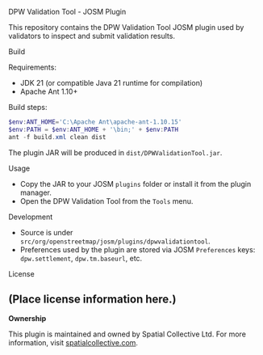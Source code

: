 DPW Validation Tool - JOSM Plugin

This repository contains the DPW Validation Tool JOSM plugin used by validators to inspect and submit validation results.

Build

Requirements:
- JDK 21 (or compatible Java 21 runtime for compilation)
- Apache Ant 1.10+

Build steps:

```powershell
$env:ANT_HOME='C:\Apache Ant\apache-ant-1.10.15'
$env:PATH = $env:ANT_HOME + '\bin;' + $env:PATH
ant -f build.xml clean dist
```

The plugin JAR will be produced in `dist/DPWValidationTool.jar`.

Usage

- Copy the JAR to your JOSM `plugins` folder or install it from the plugin manager.
- Open the DPW Validation Tool from the `Tools` menu.

Development

- Source is under `src/org/openstreetmap/josm/plugins/dpwvalidationtool`.
- Preferences used by the plugin are stored via JOSM `Preferences` keys: `dpw.settlement`, `dpw.tm.baseurl`, etc.

License

(Place license information here.)
---
**Ownership**

This plugin is maintained and owned by Spatial Collective Ltd. For more information, visit [spatialcollective.com](https://spatialcollective.com).
